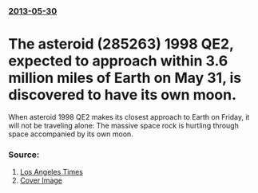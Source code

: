 ### [2013-05-30](/news/2013/05/30/index.md)

# The asteroid (285263) 1998 QE2, expected to approach within 3.6 million miles of Earth on May 31, is discovered to have its own moon.

When asteroid 1998 QE2 makes its closest approach to Earth on Friday, it will not be traveling alone: The massive space rock is hurtling through space accompanied by its own moon.


### Source:

1. [Los Angeles Times](http://www.latimes.com/news/science/sciencenow/la-sci-sn-asteroid-qe2-moon-20130530,0,367858.story)
1. [Cover Image](http://www.trbimg.com/img-51a7c3e8/turbine/la-sci-sn-asteroid-qe2-moon-20130530)
